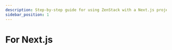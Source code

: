 ```yaml
---
description: Step-by-step guide for using ZenStack with a Next.js project.
sidebar_position: 1
---
```


# For Next.js
